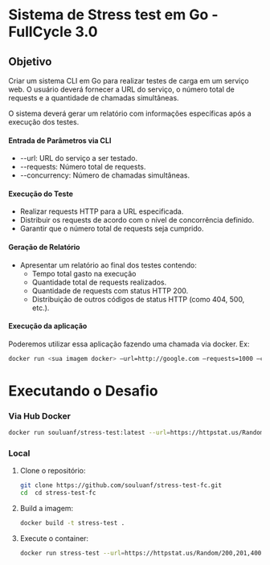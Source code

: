 # Sistema de Stress test em Go - FullCycle 3.0

## Objetivo
Criar um sistema CLI em Go para realizar testes de carga em um serviço web. O usuário deverá fornecer a
URL do serviço, o número total de requests e a quantidade de chamadas simultâneas.

O sistema deverá gerar um relatório com informações específicas após a execução dos testes.

#### Entrada de Parâmetros via CLI
- --url: URL do serviço a ser testado.
- --requests: Número total de requests.
- --concurrency: Número de chamadas simultâneas.

#### Execução do Teste

- Realizar requests HTTP para a URL especificada.
- Distribuir os requests de acordo com o nível de concorrência definido.
- Garantir que o número total de requests seja cumprido.

#### Geração de Relatório

- Apresentar um relatório ao final dos testes contendo:
    - Tempo total gasto na execução
    - Quantidade total de requests realizados.
    - Quantidade de requests com status HTTP 200.
    - Distribuição de outros códigos de status HTTP (como 404, 500, etc.).

#### Execução da aplicação
Poderemos utilizar essa aplicação fazendo uma chamada via docker. Ex:

```bash
docker run <sua imagem docker> —url=http://google.com —requests=1000 —concurrency=10
```

# Executando o Desafio

### Via Hub Docker

```bash
docker run souluanf/stress-test:latest --url=https://httpstat.us/Random/200,201,500-504 --requests=100 --concurrency=10
```

### Local

1. Clone o repositório:
   ```bash
   git clone https://github.com/souluanf/stress-test-fc.git
   cd  cd stress-test-fc
   ```
2. Build a imagem:
   ```bash
   docker build -t stress-test .
   ```
   
3. Execute o container:
   ```bash
   docker run stress-test --url=https://httpstat.us/Random/200,201,400,404,500 --concurrency=10 --requests=100
   ```